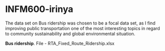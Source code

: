 # INFM600-irinya
The data set on Bus ridership was chosen to be a focal data set, as I find improving public transportation one of the most interesting topics in regard to community sustainability and global environmental situation.

**Bus ridership**. File - RTA_Fixed_Route_Ridership.xlsx
